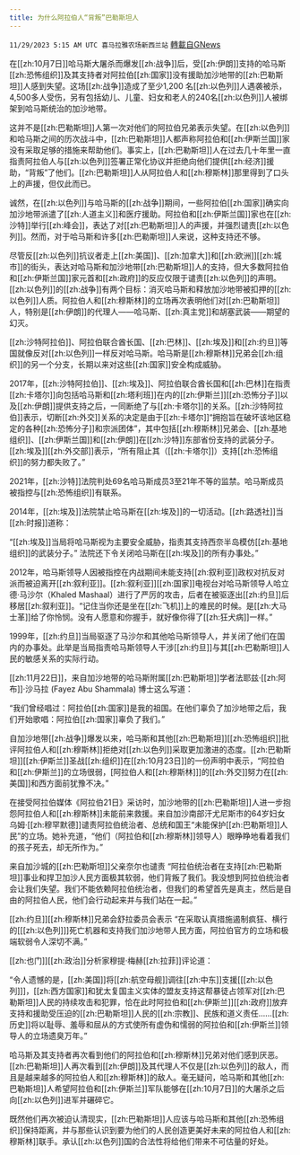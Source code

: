 ```yaml
---
title: 为什么阿拉伯人“背叛”巴勒斯坦人
---
```

`11/29/2023 5:15 AM UTC 喜马拉雅农场新西兰站` [轉載自GNews](https://gnews.org/articles/2048068)

在[[zh:10月7日]]哈马斯大屠杀而爆发[[zh:战争]]后，受[[zh:伊朗]]支持的哈马斯[[zh:恐怖组织]]及其支持者对阿拉伯[[zh:国家]]没有援助加沙地带的[[zh:巴勒斯坦]]人感到失望。这场[[zh:战争]]造成了至少1,200 名[[zh:以色列]]人遇袭被杀，4,500多人受伤，另有包括幼儿、儿童、妇女和老人的240名[[zh:以色列]]人被绑架到哈马斯统治的加沙地带。

这并不是[[zh:巴勒斯坦]]人第一次对他们的阿拉伯兄弟表示失望。在[[zh:以色列]]和哈马斯之间的历次战斗中，[[zh:巴勒斯坦]]人都声称阿拉伯和[[zh:伊斯兰国]]家没有采取足够的措施来帮助他们。事实上，[[zh:巴勒斯坦]]人在过去几十年里一直指责阿拉伯人与[[zh:以色列]]签署正常化协议并拒绝向他们提供[[zh:经济]]援助，“背叛”了他们。[[zh:巴勒斯坦]]人从阿拉伯人和[[zh:穆斯林]]那里得到了口头上的声援，但仅此而已。

诚然，在[[zh:以色列]]与哈马斯的[[zh:战争]]期间，一些阿拉伯[[zh:国家]]确实向加沙地带派遣了[[zh:人道主义]]和医疗援助。阿拉伯和[[zh:伊斯兰国]]家也在[[zh:沙特]]举行[[zh:峰会]]，表达了对[[zh:巴勒斯坦]]人的声援，并强烈谴责[[zh:以色列]]。然而，对于哈马斯和许多[[zh:巴勒斯坦]]人来说，这种支持还不够。

尽管反[[zh:以色列]]抗议者走上[[zh:美国]]、[[zh:加拿大]]和[[zh:欧洲]][[zh:城市]]的街头，表达对哈马斯和加沙地带[[zh:巴勒斯坦]]人的支持，但大多数阿拉伯和[[zh:伊斯兰国]]家元首和[[zh:政府]]的反应仅限于谴责[[zh:以色列]]的声明。[[zh:以色列]]的[[zh:战争]]有两个目标：消灭哈马斯和释放加沙地带被扣押的[[zh:以色列]]人质。阿拉伯人和[[zh:穆斯林]]的立场再次表明他们对[[zh:巴勒斯坦]]人，特别是[[zh:伊朗]]的代理人——哈马斯、[[zh:真主党]]和胡塞武装——期望的幻灭。

[[zh:沙特阿拉伯]]、阿拉伯联合酋长国、[[zh:巴林]]、[[zh:埃及]]和[[zh:约旦]]等国就像反对[[zh:以色列]]一样反对哈马斯。哈马斯是[[zh:穆斯林]]兄弟会[[zh:组织]]的另一个分支，长期以来对这些[[zh:国家]]安全构成威胁。

2017年，[[zh:沙特阿拉伯]]、[[zh:埃及]]、阿拉伯联合酋长国和[[zh:巴林]]在指责[[zh:卡塔尔]]向包括哈马斯和[[zh:塔利班]]在内的[[zh:伊斯兰]][[zh:恐怖分子]]以及[[zh:伊朗]]提供支持之后，一同断绝了与[[zh:卡塔尔]]的关系。[[zh:沙特阿拉伯]]表示，切断[[zh:外交]]关系的决定是由于[[zh:卡塔尔]]“拥抱旨在破坏该地区稳定的各种[[zh:恐怖分子]]和宗派团体”，其中包括[[zh:穆斯林]]兄弟会、[[zh:基地组织]]、[[zh:伊斯兰国]]和[[zh:伊朗]]在[[zh:沙特]]东部省份支持的武装分子。[[zh:埃及]][[zh:外交部]]表示，“所有阻止其（[[zh:卡塔尔]]）支持[[zh:恐怖组织]]的努力都失败了。”

2021年，[[zh:沙特]]法院判处69名哈马斯成员3至21年不等的监禁。哈马斯成员被指控与[[zh:恐怖组织]]有联系。

2014年，[[zh:埃及]]法院禁止哈马斯在[[zh:埃及]]的一切活动。[[zh:路透社]]当[[zh:时报]]道称：

“[[zh:埃及]]当局将哈马斯视为主要安全威胁，指责其支持西奈半岛模仿[[zh:基地组织]]的武装分子。” 法院还下令关闭哈马斯在[[zh:埃及]]的所有办事处。”

2012年，哈马斯领导人因被指控在内战期间未能支持[[zh:叙利亚]]政权对抗反对派而被迫离开[[zh:叙利亚]]。[[zh:叙利亚]][[zh:国家]]电视台对哈马斯领导人哈立德·马沙尔（Khaled Mashaal）进行了严厉的攻击，后者在被驱逐出[[zh:约旦]]后移居[[zh:叙利亚]]。“记住当你还是坐在[[zh:飞机]]上的难民的时候。是[[zh:大马士革]]给了你怜悯。没有人愿意和你握手，就好像你得了[[zh:狂犬病]]一样。”

1999年，[[zh:约旦]]当局驱逐了马沙尔和其他哈马斯领导人，并关闭了他们在国内的办事处。此举是当局指责哈马斯领导人干涉[[zh:约旦]]与其[[zh:巴勒斯坦]]人民的敏感关系的实际行动。

[[zh:11月22日]]，来自加沙地带的哈马斯附属[[zh:巴勒斯坦]]学者法耶兹·[[zh:阿布]]·沙马拉 (Fayez Abu Shammala) 博士这么写道：

“我们曾经唱过：阿拉伯[[zh:国家]]是我的祖国。在他们辜负了加沙地带之后，我们开始歌唱：阿拉伯[[zh:国家]]辜负了我们。”

自加沙地带[[zh:战争]]爆发以来，哈马斯和其他[[zh:巴勒斯坦]][[zh:恐怖组织]]批评阿拉伯人和[[zh:穆斯林]]拒绝对[[zh:以色列]]采取更加激进的态度。[[zh:巴勒斯坦]][[zh:伊斯兰]]圣战[[zh:组织]]在[[zh:10月23日]]的一份声明中表示，“阿拉伯和[[zh:伊斯兰]]的立场很弱，\[阿拉伯人和[[zh:穆斯林]]\]的[[zh:外交]]努力在[[zh:美国]]和西方面前犹豫不决。”

在接受阿拉伯媒体《阿拉伯21日》采访时，加沙地带的[[zh:巴勒斯坦]]人进一步抱怨阿拉伯人和[[zh:穆斯林]]未能前来救援。来自加沙南部汗尤尼斯市的64岁妇女乌姆·[[zh:穆罕默德]]谴责阿拉伯统治者、总统和国王“未能保护[[zh:巴勒斯坦]]人民”的立场。她补充道，“他们（阿拉伯和[[zh:穆斯林]]领导人）眼睁睁地看着我们的孩子死去，却无所作为。”

来自加沙城的[[zh:巴勒斯坦]]父亲奈尔也谴责 “阿拉伯统治者在支持[[zh:巴勒斯坦]]事业和捍卫加沙人民方面极其软弱，他们背叛了我们。我没想到阿拉伯统治者会让我们失望。我们不能依赖阿拉伯统治者，但我们的希望首先是真主，然后是自由的阿拉伯人民，他们会行动起来并与我们站在一起。”

[[zh:约旦]][[zh:穆斯林]]兄弟会舒拉委员会表示 “在采取认真措施遏制疯狂、横行的\[[[zh:以色列]]\]死亡机器和支持我们加沙地带人民方面，阿拉伯官方的立场和极端软弱令人深切不满。”

[[zh:也门]][[zh:政治]]分析家穆提·梅赫[[zh:拉菲]]评论道：

“令人遗憾的是，[[zh:美国]]将[[zh:航空母舰]]调往[[zh:中东]]支援\[[[zh:以色列]]\]，[[zh:西方国家]]和犹太复国主义实体的盟友支持这帮暴徒占领军对[[zh:巴勒斯坦]]人民的持续攻击和犯罪，恰在此时阿拉伯和[[zh:伊斯兰]][[zh:政府]]放弃支持和援助受压迫的[[zh:巴勒斯坦]]人民的[[zh:宗教]]、民族和道义责任……[[zh:历史]]将以耻辱、羞辱和屈从的方式使所有虚伪和懦弱的阿拉伯和[[zh:伊斯兰]]领导人的立场遗臭万年。”

哈马斯及其支持者再次看到他们的阿拉伯和[[zh:穆斯林]]兄弟对他们感到厌恶。[[zh:巴勒斯坦]]人再次看到[[zh:伊朗]]及其代理人不仅是[[zh:以色列]]的敌人，而且是越来越多的阿拉伯人和[[zh:穆斯林]]的敌人。毫无疑问，哈马斯和其他[[zh:巴勒斯坦]]人希望阿拉伯和[[zh:伊斯兰]]军队能够在[[zh:10月7日]]的大屠杀之后向[[zh:以色列]]进军并碾碎它。

既然他们再次被迫认清现实，[[zh:巴勒斯坦]]人应该与哈马斯和其他[[zh:恐怖组织]]保持距离，并与那些认识到要为他们的人民创造更美好未来的阿拉伯人和[[zh:穆斯林]]联手。承认[[zh:以色列]]国的合法性将给他们带来不可估量的好处。
